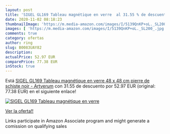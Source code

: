 ```yaml
---
layout: post
title: 'SIGEL GL169 Tableau magnétique en verre  al 31.55 % de descuento'
date: 2020-11-02 08:18:23
thumbnailImage: 'https://m.media-amazon.com/images/I/5139QnKP+oL._SL200_.jpg'
images: [ 'https://m.media-amazon.com/images/I/5139QnKP+oL._SL200_.jpg' ]
comments: true
category: ofertas
author: ring
slug: B0083UAY82
description:
actualPrice: 52.97 EUR
comparePrice: 77.38 EUR
inStock: true
---
```


Está [SIGEL GL169 Tableau magnétique en verre  48 x 48 cm  pierre de schiste  noir - Artverum](https://www.amazon.fr/dp/B0083UAY82/?tag=tolees0d-21) con 31.55 de descuento por 52.97 EUR (original: 77.38 EUR) en el siguiente enlace!

[![SIGEL GL169 Tableau magnétique en verre ](https://m.media-amazon.com/images/I/5139QnKP+oL._SL200_.jpg)](https://www.amazon.fr/dp/B0083UAY82/?tag=tolees0d-21)

[Ver la oferta!!](https://www.amazon.fr/dp/B0083UAY82/?tag=tolees0d-21)

Links participate in Amazon Associate program and might generate a comission on qualifying sales


